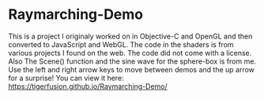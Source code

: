 # Raymarching-Demo

This is a project I originaly worked on in Objective-C and OpenGL and then converted to JavaScript and WebGL.
The code in the shaders is from various projects I found on the web. The code did not come with a license. Also The Scene() 
function and the sine wave for the sphere-box is from me.
Use the left and right arrow keys to move between demos and the up arrow for a surprise!
You can view it here: https://tigerfusion.github.io/Raymarching-Demo/
